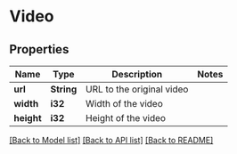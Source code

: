 # Video

## Properties

Name | Type | Description | Notes
------------ | ------------- | ------------- | -------------
**url** | **String** | URL to the original video | 
**width** | **i32** | Width of the video | 
**height** | **i32** | Height of the video | 

[[Back to Model list]](../README.md#documentation-for-models) [[Back to API list]](../README.md#documentation-for-api-endpoints) [[Back to README]](../README.md)


